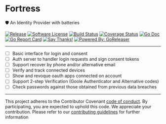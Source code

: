 # Fortress
:shield: An Identity Provider with batteries

[![Release](https://img.shields.io/github/release/leandro-lugaresi/fortress.svg?style=flat-square)](https://github.com/leandro-lugaresi/fortress/releases/latest)
[![Software License](https://img.shields.io/badge/license-MIT-brightgreen.svg?style=flat-square)](LICENSE.md)
[![Build Status](https://travis-ci.org/leandro-lugaresi/fortress.svg?branch=master&style=flat-square)](https://travis-ci.org/leandro-lugaresi/fortress)
[![Coverage Status](https://img.shields.io/codecov/c/github/leandro-lugaresi/fortress/master.svg?style=flat-square)](https://codecov.io/gh/leandro-lugaresi/fortress)
[![Go Doc](https://img.shields.io/badge/godoc-reference-blue.svg?style=flat-square)](http://godoc.org/github.com/leandro-lugaresi/fortress)
[![Go Report Card](https://goreportcard.com/badge/github.com/leandro-lugaresi/fortress?style=flat-square)](https://goreportcard.com/report/github.com/leandro-lugaresi/fortress)
[![Say Thanks!](https://img.shields.io/badge/Say%20Thanks-!-1EAEDB.svg)](https://saythanks.io/to/leandro-lugaresi)
[![Powered By: GoReleaser](https://img.shields.io/badge/powered%20by-goreleaser-green.svg?style=flat-square)](https://github.com/goreleaser)

---

* [ ] Basic interface for login and consent
* [ ] Auth server to handler login requests and sign consent tokens
* [ ] Support recover by phone and/or alternative email
* [ ] Verify and track connected devices
* [ ] Show and revoque oauth apps connected on account
* [ ] Support 2-step Verification (Goole Authenticator and Alternative codes)
* [ ] Check passwords against those obtained from previous data breaches

---

This project adheres to the Contributor Covenant [code of conduct](CODE_OF_CONDUCT.md). By participating, you are expected to uphold this code.
We appreciate your contribution. Please refer to our [contributing guidelines](CONTRIBUTING.md) for further information